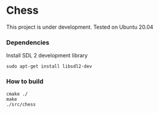 # Chess
This project is under development. Tested on Ubuntu 20.04

### Dependencies

Install SDL 2 development library
```
sudo apt-get install libsdl2-dev
```

### How to build
```
cmake ./
make
./src/chess
